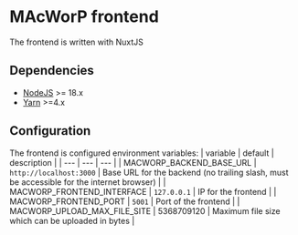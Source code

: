 # MAcWorP frontend
The frontend is written with NuxtJS

## Dependencies
* [NodeJS](https://nodejs.org/en) >= 18.x
* [Yarn](https://yarnpkg.com/) >=4.x

## Configuration
The frontend is configured environment variables:
| variable | default | description |
| --- | --- | --- |
| MACWORP_BACKEND_BASE_URL | `http://localhost:3000` | Base URL for the backend (no trailing slash, must be accessible for the internet browser) |
| MACWORP_FRONTEND_INTERFACE | `127.0.0.1` | IP for the frontend |
| MACWORP_FRONTEND_PORT | `5001` | Port of the frontend |
| MACWORP_UPLOAD_MAX_FILE_SITE | 5368709120 | Maximum file size which can be uploaded in bytes | 
